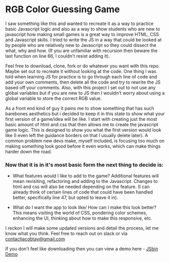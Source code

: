 # RGB Color Guessing Game

I saw something like this and wanted to recreate it as a way to practice basic Javascript logic and also as a way to show students who are new to javascript how making small games is a great way to improve HTML, CSS and Javascript skills. I tried to write the JS in a way that could be looked at by people who are relatively new to Javascript so they could dissect the what, why and how. (If you are unfamiliar with recursion then beware the last function on line 66, I couldn't resist adding it).

Feel free to download, clone, fork or do whatever you want with this repo. Maybe set out to recreate it without looking at the code. One thing I was told when learning JS for practice is to go through each line of code and add your own comments, then delete all the code and try to rewrite the JS based off your comments. Also, with this project I set out to not use any global variables but if you are new to JS then I wouldn't worry about using a global variable to store the correct RGB value.



As a front end kind of guy it pains me to show something that has such barebones aesthetics but i decided to keep it in this state to show what your first version of a game/idea will be like. I start with creating just the most basic amount of html and css that then allows me to create the javascript game logic. This is designed to show you what the first version would look like (I even left the guidance borders on that I usually delete later). A common problem new devs make, myself included, is focusing too much on making something look good before it even works, which can make things harder down the road.

### Now that it is in it's most basic form the next thing to decide is: 

* What features would I like to add to the game? Additional features will mean revisiting, refactoring and adding to the Javascript. Changes to html and css will also be needed depending on the feature.
(I can already think of certain lines of code that could have been handled better, specifically line 47, but opted to leave it in).

* What do I want the app to look like/ How can I make this look better? This means visiting the world of CSS, pondering color schemes, enhancing the UI, thinking about how to make this responsive, etc.

I reckon I will make some updated versions and detail the process, let me know what you think. Feel free to reach out on slack or via contactjacobtay@gmail.com

If you don't feel like downloading then you can view a demo here - [JSbin Demo](https://jsbin.com/roqoyit/edit?output)
